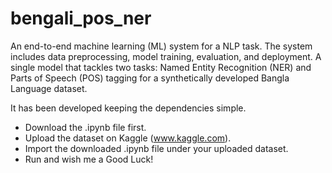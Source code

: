 # bengali_pos_ner
An end-to-end machine learning (ML) system for a NLP task. The system includes data preprocessing, model training, evaluation, and deployment. A single model that tackles two tasks: Named Entity Recognition (NER) and Parts of Speech (POS) tagging for a synthetically developed Bangla Language dataset.

It has been developed keeping the dependencies simple.
  - Download the .ipynb file first.
  - Upload the dataset on Kaggle (www.kaggle.com).
  - Import the downloaded .ipynb file under your uploaded dataset.
  - Run and wish me a Good Luck!
